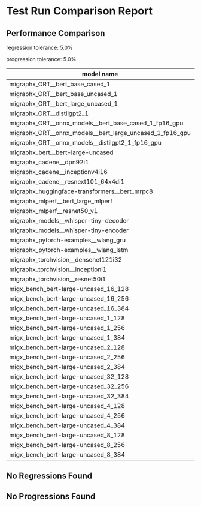 # Test Run Comparison Report

## Performance Comparison

regression tolerance: 5.0%

progression tolerance: 5.0%

|model name|exit_status|analysis|old_time_ms|new_time_ms|change_ms|percent_change|
|---|---|---|---|---|---|---|
|migraphx_ORT__bert_base_cased_1|PASS|within tol|115.935|116.2429|0.3078|0.27%|
|migraphx_ORT__bert_base_uncased_1|PASS|within tol|115.7581|115.1194|-0.6387|-0.55%|
|migraphx_ORT__bert_large_uncased_1|PASS|within tol|527.3701|524.8082|-2.5618|-0.49%|
|migraphx_ORT__distilgpt2_1|PASS|within tol|69.2807|69.2271|-0.0536|-0.08%|
|migraphx_ORT__onnx_models__bert_base_cased_1_fp16_gpu|Numerics|within tol|62.0759|61.9814|-0.0945|-0.15%|
|migraphx_ORT__onnx_models__bert_large_uncased_1_fp16_gpu|Numerics|within tol|327.1802|329.535|2.3548|0.72%|
|migraphx_ORT__onnx_models__distilgpt2_1_fp16_gpu|Numerics|within tol|34.6285|34.258|-0.3705|-1.07%|
|migraphx_bert__bert-large-uncased|PASS|within tol|19.4133|19.4275|0.0142|0.07%|
|migraphx_cadene__dpn92i1|PASS|within tol|5.0758|5.0747|-0.0012|-0.02%|
|migraphx_cadene__inceptionv4i16|PASS|within tol|29.7649|30.9249|1.16|3.9%|
|migraphx_cadene__resnext101_64x4di1|PASS|within tol|6.1173|5.8892|-0.2281|-3.73%|
|migraphx_huggingface-transformers__bert_mrpc8|PASS|within tol|6.9303|7.2158|0.2855|4.12%|
|migraphx_mlperf__bert_large_mlperf|Numerics|within tol|28.2923|27.4883|-0.804|-2.84%|
|migraphx_mlperf__resnet50_v1|PASS|within tol|4.79|4.8573|0.0672|1.4%|
|migraphx_models__whisper-tiny-decoder|PASS|progression|40.7306|38.5424|-2.1882|-5.37%|
|migraphx_models__whisper-tiny-encoder|Numerics|within tol|47.1873|47.1137|-0.0736|-0.16%|
|migraphx_pytorch-examples__wlang_gru|PASS|within tol|20.4965|19.6148|-0.8817|-4.3%|
|migraphx_pytorch-examples__wlang_lstm|PASS|progression|9.7972|7.2868|-2.5104|-25.62%|
|migraphx_torchvision__densenet121i32|PASS|within tol|18.1178|17.9364|-0.1815|-1.0%|
|migraphx_torchvision__inceptioni1|PASS|within tol|4.8971|4.8748|-0.0223|-0.46%|
|migraphx_torchvision__resnet50i1|PASS|within tol|3.1576|3.1599|0.0023|0.07%|
|migx_bench_bert-large-uncased_16_128|PASS|within tol|26.8659|27.0654|0.1996|0.74%|
|migx_bench_bert-large-uncased_16_256|PASS|within tol|38.5459|38.4016|-0.1443|-0.37%|
|migx_bench_bert-large-uncased_16_384|PASS|within tol|58.1266|58.6533|0.5267|0.91%|
|migx_bench_bert-large-uncased_1_128|PASS|within tol|12.0014|12.0086|0.0073|0.06%|
|migx_bench_bert-large-uncased_1_256|PASS|within tol|12.6508|12.4365|-0.2143|-1.69%|
|migx_bench_bert-large-uncased_1_384|PASS|within tol|19.5943|19.3909|-0.2035|-1.04%|
|migx_bench_bert-large-uncased_2_128|PASS|within tol|12.7118|12.5969|-0.1149|-0.9%|
|migx_bench_bert-large-uncased_2_256|PASS|within tol|19.5426|19.4199|-0.1227|-0.63%|
|migx_bench_bert-large-uncased_2_384|PASS|within tol|20.305|20.4512|0.1462|0.72%|
|migx_bench_bert-large-uncased_32_128|PASS|within tol|36.9061|37.0441|0.138|0.37%|
|migx_bench_bert-large-uncased_32_256|PASS|within tol|77.7051|78.1184|0.4133|0.53%|
|migx_bench_bert-large-uncased_32_384|PASS|within tol|119.0591|119.1853|0.1263|0.11%|
|migx_bench_bert-large-uncased_4_128|PASS|within tol|19.4979|19.5343|0.0365|0.19%|
|migx_bench_bert-large-uncased_4_256|PASS|within tol|20.8429|20.7306|-0.1124|-0.54%|
|migx_bench_bert-large-uncased_4_384|PASS|within tol|24.0717|24.2653|0.1936|0.8%|
|migx_bench_bert-large-uncased_8_128|PASS|within tol|20.8784|20.7976|-0.0808|-0.39%|
|migx_bench_bert-large-uncased_8_256|PASS|within tol|27.5248|27.4868|-0.038|-0.14%|
|migx_bench_bert-large-uncased_8_384|PASS|within tol|35.0575|34.9442|-0.1132|-0.32%|

## No Regressions Found

## No Progressions Found

